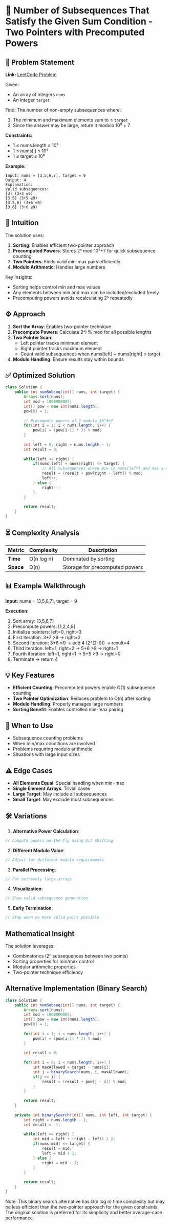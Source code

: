 # 🔢 Number of Subsequences That Satisfy the Given Sum Condition - Two Pointers with Precomputed Powers

## 📜 Problem Statement
**Link:** [LeetCode Problem](https://leetcode.com/problems/number-of-subsequences-that-satisfy-the-given-sum-condition/description/?envType=daily-question&envId=2025-06-29)

Given:
- An array of integers `nums`
- An integer `target`

Find:
The number of non-empty subsequences where:
1. The minimum and maximum elements sum to ≤ `target`
2. Since the answer may be large, return it modulo 10⁹ + 7

**Constraints:**
- 1 ≤ nums.length ≤ 10⁵
- 1 ≤ nums[i] ≤ 10⁶
- 1 ≤ target ≤ 10⁹

**Example:**
```text
Input: nums = [3,5,6,7], target = 9
Output: 4
Explanation:
Valid subsequences:
[3] (3+3 ≤9)
[3,5] (3+5 ≤9)
[3,5,6] (3+6 ≤9)
[3,6] (3+6 ≤9)
```

## 🧠 Intuition
The solution uses:
1. **Sorting**: Enables efficient two-pointer approach
2. **Precomputed Powers**: Stores 2ⁿ mod 10⁹+7 for quick subsequence counting
3. **Two Pointers**: Finds valid min-max pairs efficiently
4. **Modulo Arithmetic**: Handles large numbers

Key Insights:
- Sorting helps control min and max values
- Any elements between min and max can be included/excluded freely
- Precomputing powers avoids recalculating 2ⁿ repeatedly

## ⚙️ Approach
1. **Sort the Array**: Enables two-pointer technique
2. **Precompute Powers**: Calculate 2^i % mod for all possible lengths
3. **Two Pointer Scan**:
   - Left pointer tracks minimum element
   - Right pointer tracks maximum element
   - Count valid subsequences when nums[left] + nums[right] ≤ target
4. **Modulo Handling**: Ensure results stay within bounds

## ✅ Optimized Solution
```java
class Solution {
    public int numSubseq(int[] nums, int target) {
        Arrays.sort(nums);
        int mod = 1000000007;
        int[] pow = new int[nums.length];
        pow[0] = 1;
        
        // Precompute powers of 2 modulo 10^9+7
        for(int i = 1; i < nums.length; i++) {
            pow[i] = (pow[i-1] * 2) % mod;
        }
        
        int left = 0, right = nums.length - 1;
        int result = 0;
        
        while(left <= right) {
            if(nums[left] + nums[right] <= target) {
                // All subsequences where min is nums[left] and max ≤ nums[right]
                result = (result + pow[right - left]) % mod;
                left++;
            } else {
                right--;
            }
        }
        
        return result;
    }
}
```

## ⏳ Complexity Analysis
| Metric          | Complexity | Description |
|-----------------|------------|-------------|
| **Time**        | O(n log n) | Dominated by sorting |
| **Space**       | O(n)       | Storage for precomputed powers |

## 📊 Example Walkthrough
**Input:** nums = [3,5,6,7], target = 9

**Execution:**
1. Sort array: [3,5,6,7]
2. Precompute powers: [1,2,4,8]
3. Initialize pointers: left=0, right=3
4. First iteration: 3+7 >9 → right=2
5. Second iteration: 3+6 ≤9 → add 4 (2^(2-0)) → result=4
6. Third iteration: left=1, right=2 → 5+6 >9 → right=1
7. Fourth iteration: left=1, right=1 → 5+5 >9 → right=0
8. Terminate → return 4

## 💡 Key Features
- **Efficient Counting**: Precomputed powers enable O(1) subsequence counting
- **Two Pointer Optimization**: Reduces problem to O(n) after sorting
- **Modulo Handling**: Properly manages large numbers
- **Sorting Benefit**: Enables controlled min-max pairing

## 🚀 When to Use
- Subsequence counting problems
- When min/max conditions are involved
- Problems requiring modulo arithmetic
- Situations with large input sizes

## ⚠️ Edge Cases
- **All Elements Equal**: Special handling when min=max
- **Single Element Arrays**: Trivial cases
- **Large Target**: May include all subsequences
- **Small Target**: May exclude most subsequences

## 🛠 Variations
1. **Alternative Power Calculation**:
```java
// Compute powers on-the-fly using bit shifting
```

2. **Different Modulo Value**:
```java
// Adjust for different modulo requirements
```

3. **Parallel Processing**:
```java
// For extremely large arrays
```

4. **Visualization**:
```java
// Show valid subsequence generation
```

5. **Early Termination**:
```java
// Stop when no more valid pairs possible
```

## Mathematical Insight
The solution leverages:
- Combinatorics (2ⁿ subsequences between two points)
- Sorting properties for min/max control
- Modular arithmetic properties
- Two-pointer technique efficiency

## Alternative Implementation (Binary Search)
```java
class Solution {
    public int numSubseq(int[] nums, int target) {
        Arrays.sort(nums);
        int mod = 1000000007;
        int[] pow = new int[nums.length];
        pow[0] = 1;
        
        for(int i = 1; i < nums.length; i++) {
            pow[i] = (pow[i-1] * 2) % mod;
        }
        
        int result = 0;
        
        for(int i = 0; i < nums.length; i++) {
            int maxAllowed = target - nums[i];
            int j = binarySearch(nums, i, maxAllowed);
            if(j >= i) {
                result = (result + pow[j - i]) % mod;
            }
        }
        
        return result;
    }
    
    private int binarySearch(int[] nums, int left, int target) {
        int right = nums.length - 1;
        int result = -1;
        
        while(left <= right) {
            int mid = left + (right - left) / 2;
            if(nums[mid] <= target) {
                result = mid;
                left = mid + 1;
            } else {
                right = mid - 1;
            }
        }
        
        return result;
    }
}
```
Note: This binary search alternative has O(n log n) time complexity but may be less efficient than the two-pointer approach for the given constraints. The original solution is preferred for its simplicity and better average-case performance.